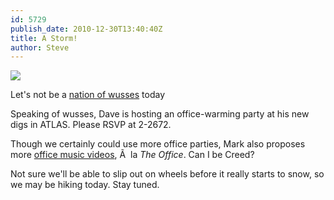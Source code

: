 ```yaml
---
id: 5729
publish_date: 2010-12-30T13:40:40Z
title: A Storm!
author: Steve
---
```

![](http://www.flagstafffrenzy.org/wp-content/uploads/2010/12/non-wussies.jpg)

Let's not be a [nation of wusses](http://sports.espn.go.com/nfl/news/story?id=5960674) today

Speaking of wusses, Dave is hosting an office-warming party at his new digs in ATLAS. Please RSVP at 2-2672.

Though we certainly could use more office parties, Mark also proposes more [office music videos](http://www.hulu.com/watch/180339/the-office-the-office-cold-open), Ã  la _The Office_. Can I be Creed?

Not sure we'll be able to slip out on wheels before it really starts to snow, so we may be hiking today. Stay tuned.